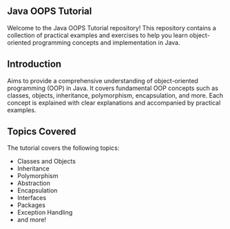 ## Java OOPS Tutorial

Welcome to the Java OOPS Tutorial repository! This repository contains a collection of practical examples and exercises to help you learn object-oriented programming concepts and implementation in Java.

## Introduction

Aims to provide a comprehensive understanding of object-oriented programming (OOP) in Java. It covers fundamental OOP concepts such as classes, objects, inheritance, polymorphism, encapsulation, and more. Each concept is explained with clear explanations and accompanied by practical examples.


## Topics Covered

The tutorial covers the following topics:

- Classes and Objects
- Inheritance
- Polymorphism
- Abstraction
- Encapsulation
- Interfaces
- Packages
- Exception Handling
- and more!


